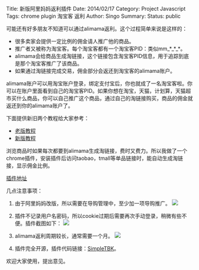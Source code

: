 Title: 新版阿里妈妈返利插件
Date: 2014/02/17
Category: Project Javascript
Tags: chrome plugin 淘宝客 返利
Author: Singo
Summary: 
Status: public


可能还有好多朋友不知道可以通过alimama返利。这个过程简单来说是这样的：

- 很多卖家会提供一定比例的佣金请人推广他的商品。
- 推广者又被称为淘宝客。每个淘宝客都有一个淘宝客PID：类似mm\_\*\_\*\_\*。
- alimama会给商品生成淘链接，这个链接包含淘宝客PID信息，用于追踪到底是那个淘宝客推广了该商品。
- 如果通过淘链接完成交易，佣金部分会返还到淘宝客的alimama账户。

alimama账户可以用淘宝账户登录，绑定支付宝后，你也就成了一名淘宝客啦。你可以在账户里面看到自己的淘宝客PID。如果你想在淘宝，天猫，计划算，天猫超市买什么商品，你可以自己推广这个商品，通过自己的淘链接购买，商品的佣金就返还到你的alimama账户了。

下面提供新旧两个教程给大家参考：

- [老版教程](http://www.douban.com/note/267535569/)
- [新版教程](http://jingyan.baidu.com/article/948f592423e610d80ff5f9af.html)

浏览商品时如果每次都要到alimama生成淘链接，费时又费力。所以我做了一个chrome插件，安装插件后访问taobao，tmall等单品链接时，能自动生成淘链接，显示佣金比例。

[插件地址](https://chrome.google.com/webstore/detail/simpletbk/feinbjbhbehdoifjnomgadcacbeneneh)

几点注意事项：

1. 由于阿里妈妈改版，所以需要在导购管理中，至少加一项导购推广。
![](http://162.243.140.80/picture/alimama.jpg)  

2. 插件不记录用户名密码，所以cookie过期后需要再次手动登录，稍微有些不便。插件截图如下：
![](http://162.243.140.80/picture/plugin_600-400.jpg)  

3. alimama返利周期较长，通常需要一个月。
![](http://162.243.140.80/picture/result.jpg)  

4. 插件完全开源，插件代码链接：[SimpleTBK](https://github.com/SingoShi/SimpleTBK)。  


欢迎大家使用，提出意见。